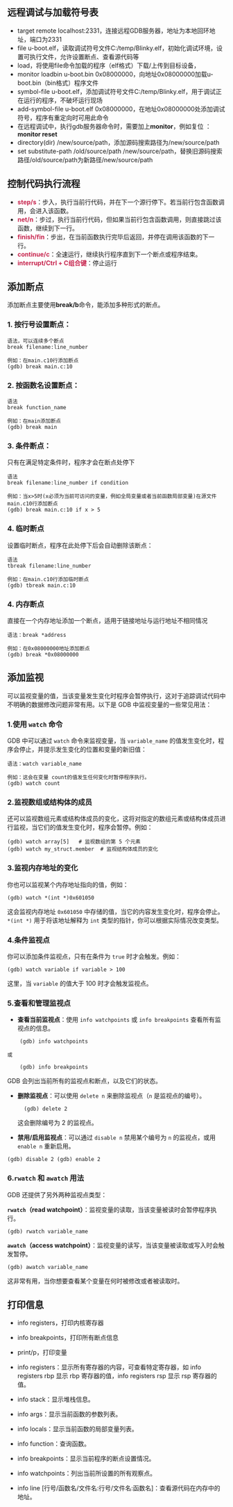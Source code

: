 ## 远程调试与加载符号表

- target remote localhost:2331，连接远程GDB服务器，地址为本地回环地址，端口为2331
- file u-boot.elf，读取调试符号文件C:/temp/Blinky.elf，初始化调试环境，设置可执行文件，允许设置断点、查看源代码等
- load，将使用file命令加载的程序（elf格式）下载/上传到目标设备，
- monitor loadbin u-boot.bin 0x08000000，向地址0x08000000加载u-boot.bin（bin格式）程序文件
- symbol-file u-boot.elf，添加调试符号文件C:/temp/Blinky.elf，用于调试正在运行的程序，不破坏运行现场
- add-symbol-file u-boot.elf 0x08000000，在地址0x08000000处添加调试符号，程序有重定向时可用此命令
- 在远程调试中，执行gdb服务器命令时，需要加上**monitor**，例如复位 ：**monitor reset**
- directory(dir) /new/source/path，添加源码搜索路径为/new/source/path
- set substitute-path /old/source/path /new/source/path，替换旧源码搜索路径/old/source/path为新路径/new/source/path

## 控制代码执行流程

- **<font color=#c7254e>step/s</font>**：步入，执行当前行代码，并在下一个源行停下。若当前行包含函数调用，会进入该函数。
- **<font color=#c7254e>net/n</font>**：步过，执行当前行代码，但如果当前行包含函数调用，则直接跳过该函数，继续到下一行。
- **<font color=#c7254e>finish/fin</font>**：步出，在当前函数执行完毕后返回，并停在调用该函数的下一行。
- **<font color=#c7254e>continue/c</font>**：全速运行，继续执行程序直到下一个断点或程序结束。
- **<font color=#c7254e>interrupt/Ctrl + C组合键</font>**：停止运行

## 添加断点

添加断点主要使用**break/b**命令，能添加多种形式的断点。

### 1. **按行号设置断点**：
```shell
语法，可以连续多个断点
break filename:line_number

例如：在main.c10行添加断点
(gdb) break main.c:10
```

### 2. **按函数名设置断点**：
```shell
语法
break function_name

例如：在main添加断点
(gdb) break main
```

### 3. **条件断点**： 
只有在满足特定条件时，程序才会在断点处停下
```shell
语法
break filename:line_number if condition

例如：当x>5时(x必须为当前可访问的变量，例如全局变量或者当前函数局部变量)在源文件main.c10行添加断点
(gdb) break main.c:10 if x > 5
```

### 4. **临时断点**
设置临时断点，程序在此处停下后会自动删除该断点：
```shell
语法
tbreak filename:line_number

例如：在main.c10行添加临时断点
(gdb) tbreak main.c:10
```

### 4. **内存断点**
直接在一个内存地址添加一个断点，适用于链接地址与运行地址不相同情况
```shell
语法：break *address

例如：在0x08000000地址添加断点
(gdb) break *0x08000000
```

## 添加监视
可以监视变量的值，当该变量发生变化时程序会暂停执行，这对于追踪调试代码中不明确的数据修改问题非常有用。以下是 GDB 中监视变量的一些常见用法：
### 1.使用 `watch` 命令

GDB 中可以通过 `watch` 命令来监视变量，当 `variable_name` 的值发生变化时，程序会停止，并提示发生变化的位置和变量的新旧值：
```shell
语法：watch variable_name

例如：这会在变量 count的值发生任何变化时暂停程序执行。
(gdb) watch count
```

### 2.监视数组或结构体的成员

还可以监视数组元素或结构体成员的变化，这将对指定的数组元素或结构体成员进行监视，当它们的值发生变化时，程序会暂停。例如：
```shell
(gdb) watch array[5]   # 监视数组的第 5 个元素 
(gdb) watch my_struct.member  # 监视结构体成员的变化
```

### 3.监视内存地址的变化

你也可以监视某个内存地址指向的值，例如：
```shell
(gdb) watch *(int *)0x601050
```
这会监视内存地址 `0x601050` 中存储的值，当它的内容发生变化时，程序会停止。`*(int *)` 用于将该地址解释为 `int` 类型的指针，你可以根据实际情况改变类型。

### 4.条件监视点

你可以添加条件监视点，只有在条件为 `true` 时才会触发。例如：
```shell
(gdb) watch variable if variable > 100
```
这里，当 `variable` 的值大于 100 时才会触发监视点。

### 5.查看和管理监视点

- **查看当前监视点**：使用 `info watchpoints` 或 `info breakpoints` 查看所有监视点的信息。
```shell
	(gdb) info watchpoints
```
	或
```shell
	(gdb) info breakpoints
```
GDB 会列出当前所有的监视点和断点，以及它们的状态。

- **删除监视点**：可以使用 `delete n` 来删除监视点（`n` 是监视点的编号）。
    
  ```shell
    (gdb) delete 2
  ```
    
	这会删除编号为 2 的监视点。
    
- **禁用/启用监视点**：可以通过 `disable n` 禁用某个编号为 `n` 的监视点，或用 `enable n` 重新启用。
```shell
(gdb) disable 2 (gdb) enable 2
```

### 6.`rwatch` 和 `awatch` 用法

GDB 还提供了另外两种监视点类型：

**`rwatch`（read watchpoint）**：监视变量的读取，当该变量被读时会暂停程序执行。
```shell
(gdb) rwatch variable_name
```

**`awatch`（access watchpoint）**：监视变量的读写，当该变量被读取或写入时会触发暂停。
```shell
(gdb) awatch variable_name
```
这非常有用，当你想要查看某个变量在何时被修改或者被读取时。

## 打印信息

- info registers，打印内核寄存器
- info breakpoints，打印所有断点信息
- print/p，打印变量

- info registers：显示所有寄存器的内容，可查看特定寄存器，如 info registers rbp 显示 rbp 寄存器的值，info registers rsp 显示 rsp 寄存器的值。
- info stack：显示堆栈信息。
- info args：显示当前函数的参数列表。
- info locals：显示当前函数的局部变量列表。
- info function：查询函数。
- info breakpoints：显示当前程序的断点设置情况。
- info watchpoints：列出当前所设置的所有观察点。
- info line [行号/函数名/文件名:行号/文件名:函数名]：查看源代码在内存中的地址。